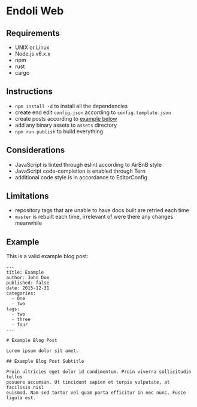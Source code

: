 # Endoli Web

## Requirements

- UNIX or Linux
- Node.js v6.x.x
- npm
- rust
- cargo

## Instructions

- `npm install -d` to install all the dependencies
- create end edit `config.json` according to `config.template.json`
- create posts according to [example below](#example)
- add any binary assets to `assets` directory
- `npm run publish` to build everything

## Considerations

- JavaScript is linted through eslint according to AirBnB style
- JavaScript code-completion is enabled through Tern
- additional code style is in accordance to EditorConfig

## Limitations
- repository tags that are unable to have docs built are retried each time
- `master` is rebuilt each time, irrelevant of were there any changes meanwhile

## Example

This is a valid example blog post:

```
---
title: Example
author: John Doe
published: false
date: 2015-12-31
categories:
  - One
  - Two
tags:
  - two
  - three
  - four
---

# Example Blog Post

Lorem ipsum dolor sit amet.

## Example Blog Post Subtitle

Proin ultricies eget dolor id condimentum. Proin viverra sollicitudin tellus
posuere accumsan. Ut tincidunt sapien et turpis vulputate, at facilisis nisl
euismod. Nam sed tortor vel quam porta efficitur in nec nunc. Fusce ligula est.
```

